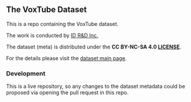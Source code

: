 ## The VoxTube Dataset

This is a repo containing the VoxTube dataset.

The work is conducted by [ID R&D Inc.](https://www.idrnd.ai)

The dataset (meta) is distributed under the **CC BY-NC-SA 4.0 [LICENSE](https://github.com/IDRnD/VoxTube/LICENSE)**.

For the details please visit the [dataset main page](https://idrnd.github.io/VoxTube).

### Development

This is a live repository, so any changes to the dataset metadata could be proposed via opening the pull request in this repo.